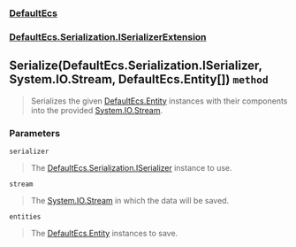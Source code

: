 ### [DefaultEcs](./DefaultEcs.md 'DefaultEcs')
### [DefaultEcs.Serialization.ISerializerExtension](./DefaultEcs-Serialization-ISerializerExtension.md 'DefaultEcs.Serialization.ISerializerExtension')
## Serialize(DefaultEcs.Serialization.ISerializer, System.IO.Stream, DefaultEcs.Entity[]) `method`
>Serializes the given [DefaultEcs.Entity](./DefaultEcs-Entity.md 'DefaultEcs.Entity') instances with their components into the provided [System.IO.Stream](https://docs.microsoft.com/en-us/dotnet/api/System.IO.Stream 'System.IO.Stream').
### Parameters

<a name='DefaultEcs-Serialization-ISerializerExtension-Serialize(DefaultEcs-Serialization-ISerializer-_System-IO-Stream-_DefaultEcs-Entity--)-serializer'></a>
`serializer`
>The [DefaultEcs.Serialization.ISerializer](./DefaultEcs-Serialization-ISerializer.md 'DefaultEcs.Serialization.ISerializer') instance to use.

<a name='DefaultEcs-Serialization-ISerializerExtension-Serialize(DefaultEcs-Serialization-ISerializer-_System-IO-Stream-_DefaultEcs-Entity--)-stream'></a>
`stream`
>The [System.IO.Stream](https://docs.microsoft.com/en-us/dotnet/api/System.IO.Stream 'System.IO.Stream') in which the data will be saved.

<a name='DefaultEcs-Serialization-ISerializerExtension-Serialize(DefaultEcs-Serialization-ISerializer-_System-IO-Stream-_DefaultEcs-Entity--)-entities'></a>
`entities`
>The [DefaultEcs.Entity](./DefaultEcs-Entity.md 'DefaultEcs.Entity') instances to save.
